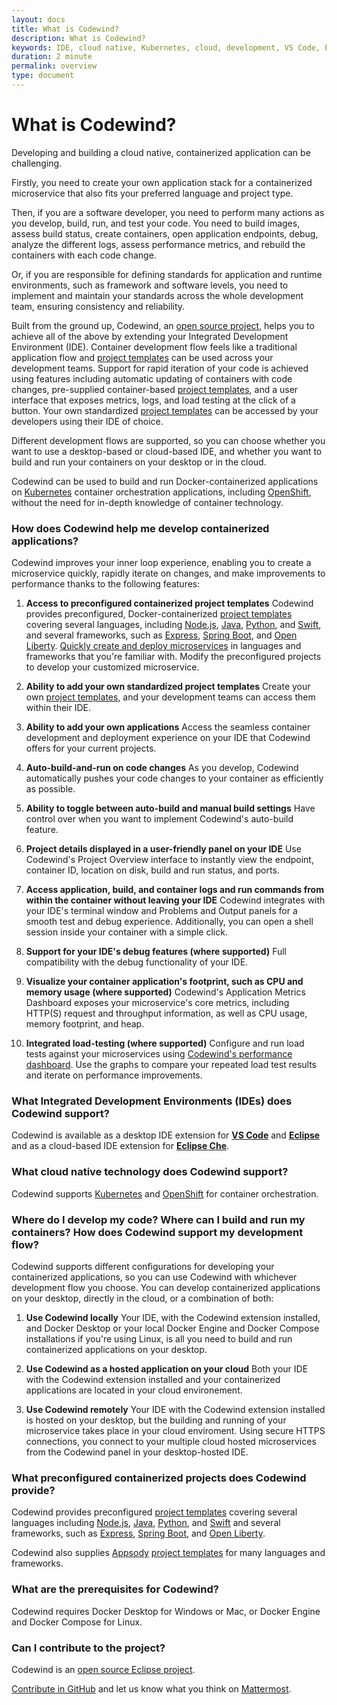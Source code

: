 ```yaml
---
layout: docs
title: What is Codewind?
description: What is Codewind?
keywords: IDE, cloud native, Kubernetes, cloud, development, VS Code, Eclipse, Eclipse Che, templates, local, remote, hosted, overview, prerequisites
duration: 2 minute
permalink: overview
type: document
---
```


# What is Codewind?

Developing and building a cloud native, containerized application can be challenging. 

Firstly, you need to create your own application stack for a containerized microservice that also fits your preferred language and project type.

Then, if you are a software developer, you need to perform many actions as you develop, build, run, and test your code. You need to build images, assess build status, create containers, open application endpoints, debug, analyze the different logs, assess performance metrics, and rebuild the containers with each code change.

Or, if you are responsible for defining standards for application and runtime environments, such as framework and software levels, you need to implement and maintain your standards across the whole development team, ensuring consistency and reliability. 

Built from the ground up, Codewind, an [open source project](https://github.com/eclipse/codewind), helps you to achieve all of the above by extending your Integrated Development Environment (IDE). Container development flow feels like a traditional application flow and [project templates](workingwithtemplates.html) can be used across your development teams. Support for rapid iteration of your code is achieved using features including automatic updating of containers with code changes, pre-supplied container-based [project templates](workingwithtemplates.html), and a user interface that exposes metrics, logs, and load testing at the click of a button. Your own standardized [project templates](workingwithtemplates.html) can be accessed by your developers using their IDE of choice.

Different development flows are supported, so you can choose whether you want to use a desktop-based or cloud-based IDE, and whether you want to build and run your containers on your desktop or in the cloud.

Codewind can be used to build and run Docker-containerized applications on [Kubernetes](https://kubernetes.io/) container orchestration applications, including [OpenShift](https://www.openshift.com/), without the need for in-depth knowledge of container technology.

### How does Codewind help me develop containerized applications?
Codewind improves your inner loop experience, enabling you to create a microservice quickly, rapidly iterate on changes, and make improvements to performance thanks to the following features:

1. **Access to preconfigured containerized project templates** Codewind provides preconfigured, Docker-containerized [project templates](workingwithtemplates.html) covering several languages, including [Node.js](https://nodejs.dev/), [Java](https://www.java.com/), [Python](https://www.python.org/), and [Swift](https://swift.org/), and several frameworks, such as [Express](https://expressjs.com/), [Spring Boot](https://spring.io/projects/spring-boot), and [Open Liberty](https://openliberty.io/). [Quickly create and deploy microservices](https://www.youtube.com/watch?v=zKMggp10gq4&t=12s) in languages and frameworks that you're familiar with. Modify the preconfigured projects to develop your customized microservice.

2. **Ability to add your own standardized project templates** Create your own [project templates](workingwithtemplates.html), and your development teams can access them within their IDE. 

3. **Ability to add your own applications** Access the seamless container development and deployment experience on your IDE that Codewind offers for your current projects.

4. **Auto-build-and-run on code changes** As you develop, Codewind automatically pushes your code changes to your container as efficiently as possible.

5. **Ability to toggle between auto-build and manual build settings** Have control over when you want to implement Codewind's auto-build feature.

6. **Project details displayed in a user-friendly panel on your IDE** Use Codewind's Project Overview interface to instantly view the endpoint, container ID, location on disk, build and run status, and ports.

7. **Access application, build, and container logs and run commands from within the container without leaving your IDE** Codewind integrates with your IDE's terminal window and Problems and Output panels for a smooth test and debug experience. Additionally, you can open a shell session inside your container with a simple click.

8. **Support for your IDE's debug features (where supported)** Full compatibility with the debug functionality of your IDE.

9. **Visualize your container application's footprint, such as CPU and memory usage (where supported)** Codewind's Application Metrics Dashboard exposes your microservice's core metrics, including HTTP(S) request and throughput information, as well as CPU usage, memory footprint, and heap.

10. **Integrated load-testing (where supported)** Configure and run load tests against your microservices using [Codewind's performance dashboard](https://www.youtube.com/watch?v=nfJt3f5TUvc). Use the graphs to compare your repeated load test results and iterate on performance improvements.

### What Integrated Development Environments (IDEs) does Codewind support?

Codewind is available as a desktop IDE extension for [**VS Code**](https://marketplace.visualstudio.com/items?itemName=IBM.codewind) and [**Eclipse**](https://marketplace.eclipse.org/content/codewind) and as a cloud-based IDE extension for [**Eclipse Che**](https://www.eclipse.org/codewind/mdt-che-installinfo.html).

### What cloud native technology does Codewind support?
Codewind supports [Kubernetes](https://kubernetes.io/) and [OpenShift](https://www.openshift.com/) for container orchestration. 

### Where do I develop my code? Where can I build and run my containers? How does Codewind support my development flow?
Codewind supports different configurations for developing your containerized applications, so you can use Codewind with whichever development flow you choose. You can develop containerized applications on your desktop, directly in the cloud, or a combination of both:

1. **Use Codewind locally** Your IDE, with the Codewind extension installed, and Docker Desktop or your local Docker Engine and Docker Compose installations if you're using Linux, is all you need to build and run containerized applications on your desktop.

2. **Use Codewind as a hosted application on your cloud** Both your IDE with the Codewind extension installed and your containerized applications are located in your cloud environement.

3. **Use Codewind remotely** Your IDE with the Codewind extension installed is hosted on your desktop, but the building and running of your microservice takes place in your cloud enviroment. Using secure HTTPS connections, you connect to your multiple cloud hosted microservices from the Codewind panel in your desktop-hosted IDE.

### What preconfigured containerized projects does Codewind provide?
Codewind provides preconfigured [project templates](workingwithtemplates.html) covering several languages including [Node.js](https://nodejs.dev/), [Java](https://www.java.com/), [Python](https://www.python.org/), and [Swift](https://swift.org/) and several frameworks, such as [Express](https://expressjs.com/), [Spring Boot](https://spring.io/projects/spring-boot), and [Open Liberty](https://openliberty.io/).
 
Codewind also supplies [Appsody](https://appsody.dev/) [project templates](workingwithtemplates.html) for many languages and frameworks. 

### What are the prerequisites for Codewind?
Codewind requires Docker Desktop for Windows or Mac, or Docker Engine and Docker Compose for Linux.

### Can I contribute to the project?
Codewind is an [open source Eclipse project](https://github.com/eclipse/codewind). 

[Contribute in GitHub](https://github.com/eclipse/codewind) and let us know what you think on [Mattermost](https://mattermost.eclipse.org/eclipse/channels/eclipse-codewind).

